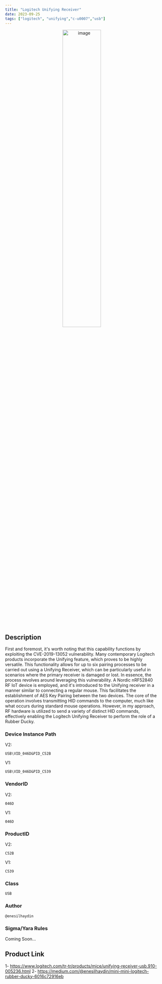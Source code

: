 ```yaml
---
title: "Logitech Unifying Receiver"
date: 2023-09-25
tags: ["logitech", "unifying","c-u0007","usb"]
---
```


<p align="center">
  <img src="/images/unifying.png" alt="image" width="50%" height="50%">
</p>

## Description

First and foremost, it's worth noting that this capability functions by exploiting the CVE-2019-13052 vulnerability. Many contemporary Logitech products incorporate the Unifying feature, which proves to be highly versatile. This functionality allows for up to six pairing processes to be carried out using a Unifying Receiver, which can be particularly useful in scenarios where the primary receiver is damaged or lost. In essence, the process revolves around leveraging this vulnerability. A Nordic nRF52840 RF IoT device is employed, and it's introduced to the Unifying receiver in a manner similar to connecting a regular mouse. This facilitates the establishment of AES Key Pairing between the two devices. The core of the operation involves transmitting HID commands to the computer, much like what occurs during standard mouse operations. However, in my approach, RF hardware is utilized to send a variety of distinct HID commands, effectively enabling the Logitech Unifying Receiver to perform the role of a Rubber Ducky.

### Device Instance Path

V2:
```text
USB\VID_046D&PID_C52B
```

V1:
```text
USB\VID_046D&PID_C539
```

### VendorID
V2:
```text
046D
```

V1:
```text
046D
```

### ProductID

V2:
```text
C52B
```

V1:
```text
C539
```

### Class

```text
USB
```

### Author

```text
@enesilhaydin
```

### Sigma/Yara Rules

Coming Soon...

## Product Link

1- https://www.logitech.com/tr-tr/products/mice/unifying-receiver-usb.910-005236.html
2- https://medium.com/@enesilhaydin/mini-mini-logitech-rubber-ducky-6016c72916eb
